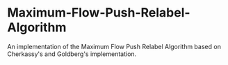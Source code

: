 # Maximum-Flow-Push-Relabel-Algorithm
An implementation of the Maximum Flow Push Relabel Algorithm based on Cherkassy's and Goldberg's implementation.
